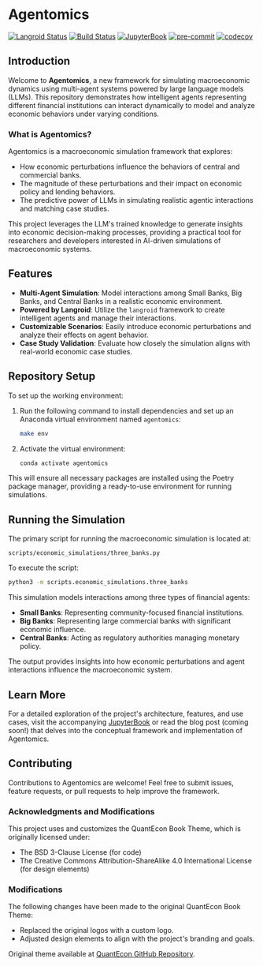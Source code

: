 # Agentomics

[![Langroid Status](https://img.shields.io/badge/Powered%20by-Langroid-orange)](https://github.com/langroid/langroid)
[![Build Status](https://github.com/akhilkarra/agentomics/actions/workflows/build.yml/badge.svg)](https://github.com/akhilkarra/agentomics/actions)
[![JupyterBook](https://img.shields.io/badge/JupyterBook-live-blue)](https://akhilkarra.github.io/agentomics/)
[![pre-commit](https://img.shields.io/badge/pre--commit-enabled-brightgreen?logo=pre-commit&logoColor=white)](https://pre-commit.com/)
[![codecov](https://codecov.io/gh/akhilkarra/agentomics/branch/main/graph/badge.svg)](https://codecov.io/gh/akhilkarra/agentomics)

## Introduction

Welcome to **Agentomics**, a new framework for simulating macroeconomic dynamics using multi-agent systems powered by large language models (LLMs). This repository demonstrates how intelligent agents representing different financial institutions can interact dynamically to model and analyze economic behaviors under varying conditions.

### What is Agentomics?

Agentomics is a macroeconomic simulation framework that explores:

- How economic perturbations influence the behaviors of central and commercial banks.
- The magnitude of these perturbations and their impact on economic policy and lending behaviors.
- The predictive power of LLMs in simulating realistic agentic interactions and matching case studies.

This project leverages the LLM's trained knowledge to generate insights into economic decision-making processes, providing a practical tool for researchers and developers interested in AI-driven simulations of macroeconomic systems.

## Features

- **Multi-Agent Simulation**: Model interactions among Small Banks, Big Banks, and Central Banks in a realistic economic environment.
- **Powered by Langroid**: Utilize the `langroid` framework to create intelligent agents and manage their interactions.
- **Customizable Scenarios**: Easily introduce economic perturbations and analyze their effects on agent behavior.
- **Case Study Validation**: Evaluate how closely the simulation aligns with real-world economic case studies.

## Repository Setup

To set up the working environment:

1. Run the following command to install dependencies and set up an Anaconda virtual environment named `agentomics`:
   ```bash
   make env
   ```

2. Activate the virtual environment:
   ```bash
   conda activate agentomics
   ```

This will ensure all necessary packages are installed using the Poetry package manager, providing a ready-to-use environment for running simulations.

## Running the Simulation

The primary script for running the macroeconomic simulation is located at:

``scripts/economic_simulations/three_banks.py``

To execute the script:

```bash
python3 -m scripts.economic_simulations.three_banks
```

This simulation models interactions among three types of financial agents:

- **Small Banks**: Representing community-focused financial institutions.
- **Big Banks**: Representing large commercial banks with significant economic influence.
- **Central Banks**: Acting as regulatory authorities managing monetary policy.

The output provides insights into how economic perturbations and agent interactions influence the macroeconomic system.

## Learn More

For a detailed exploration of the project's architecture, features, and use cases, visit the accompanying [JupyterBook](https://akhilkarra.github.io/agentomics/) or read the blog post (coming soon!) that delves into the conceptual framework and implementation of Agentomics.

## Contributing

Contributions to Agentomics are welcome! Feel free to submit issues, feature requests, or pull requests to help improve the framework.

### Acknowledgments and Modifications

This project uses and customizes the QuantEcon Book Theme, which is originally licensed under:

- The BSD 3-Clause License (for code)
- The Creative Commons Attribution-ShareAlike 4.0 International License (for design elements)

### Modifications
The following changes have been made to the original QuantEcon Book Theme:
- Replaced the original logos with a custom logo.
- Adjusted design elements to align with the project's branding and goals.

Original theme available at [QuantEcon GitHub Repository](https://github.com/QuantEcon/quantecon-book-theme).
